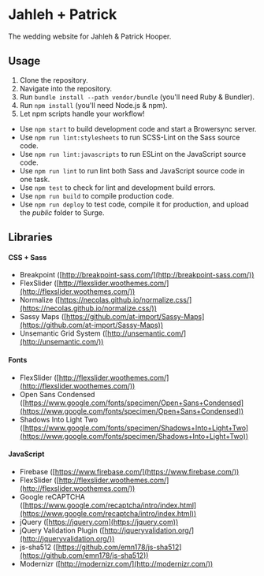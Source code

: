 # Jahleh + Patrick
The wedding website for Jahleh & Patrick Hooper.

## Usage
1. Clone the repository.
2. Navigate into the repository.
3. Run `bundle install --path vendor/bundle` (you'll need Ruby & Bundler).
4. Run `npm install` (you'll need Node.js & npm).
5. Let npm scripts handle your workflow!
  * Use `npm start` to build development code and start a Browersync server.
  * Use `npm run lint:stylesheets` to run SCSS-Lint on the Sass source code.
  * Use `npm run lint:javascripts` to run ESLint on the JavaScript source code.
  * Use `npm run lint` to run lint both Sass and JavaScript source code in one task.
  * Use `npm test` to check for lint and development build errors.
  * Use `npm run build` to compile production code.
  * Use `npm run deploy` to test code, compile it for production, and upload the *public* folder to Surge.

## Libraries

#### CSS + Sass
- Breakpoint ([http://breakpoint-sass.com/](http://breakpoint-sass.com/))
- FlexSlider ([http://flexslider.woothemes.com/](http://flexslider.woothemes.com/))
- Normalize ([https://necolas.github.io/normalize.css/](https://necolas.github.io/normalize.css/))
- Sassy Maps ([https://github.com/at-import/Sassy-Maps](https://github.com/at-import/Sassy-Maps))
- Unsemantic Grid System ([http://unsemantic.com/](http://unsemantic.com/))

#### Fonts
- FlexSlider ([http://flexslider.woothemes.com/](http://flexslider.woothemes.com/))
- Open Sans Condensed ([https://www.google.com/fonts/specimen/Open+Sans+Condensed](https://www.google.com/fonts/specimen/Open+Sans+Condensed))
- Shadows Into Light Two ([https://www.google.com/fonts/specimen/Shadows+Into+Light+Two](https://www.google.com/fonts/specimen/Shadows+Into+Light+Two))

#### JavaScript
- Firebase ([https://www.firebase.com/](https://www.firebase.com/))
- FlexSlider ([http://flexslider.woothemes.com/](http://flexslider.woothemes.com/))
- Google reCAPTCHA ([https://www.google.com/recaptcha/intro/index.html](https://www.google.com/recaptcha/intro/index.html))
- jQuery ([https://jquery.com](https://jquery.com))
- jQuery Validation Plugin ([http://jqueryvalidation.org/](http://jqueryvalidation.org/))
- js-sha512 ([https://github.com/emn178/js-sha512](https://github.com/emn178/js-sha512))
- Modernizr ([http://modernizr.com/](http://modernizr.com/))
